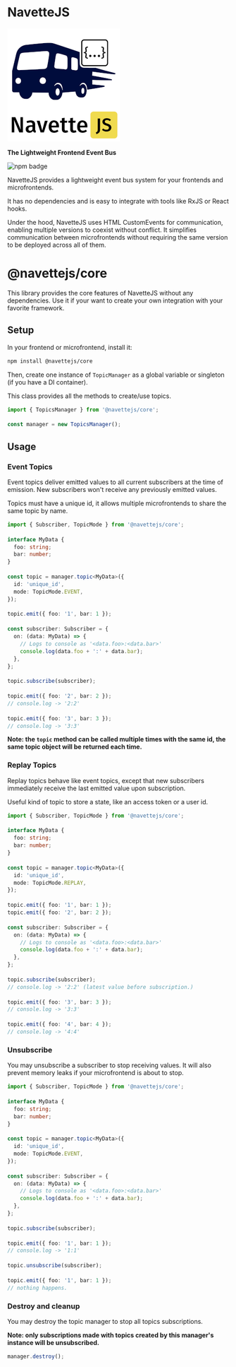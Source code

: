 # NavetteJS

![navettejs logo](https://github.com/navettejs/navettejs/blob/alpha/packages/core/assets/small_logo_whitebg.png?raw=true)

**The Lightweight Frontend Event Bus**

![npm badge](https://img.shields.io/npm/v/%40navettejs%2Fcore)

NavetteJS provides a lightweight event bus system
for your frontends and microfrontends.

It has no dependencies and is easy to integrate
with tools like RxJS or React hooks.

Under the hood, NavetteJS uses HTML CustomEvents
for communication, enabling multiple versions
to coexist without conflict. It simplifies
communication between microfrontends
without requiring the same version to be deployed
across all of them.

# @navettejs/core

This library provides the core features of NavetteJS
without any dependencies. Use it if your want
to create your own integration with your favorite
framework.

## Setup

In your frontend or microfrontend, install it:

```sh
npm install @navettejs/core
```

Then, create one instance of `TopicManager` as a
global variable or singleton (if you have a DI
container).

This class provides all the methods to create/use
topics.

```ts
import { TopicsManager } from '@navettejs/core';

const manager = new TopicsManager();
```

## Usage

### Event Topics

Event topics deliver emitted values to all current subscribers at the time of emission.
New subscribers won't receive any previously emitted values.

Topics must have a unique id, it allows multiple microfrontends to share the same topic by name.

```ts
import { Subscriber, TopicMode } from '@navettejs/core';

interface MyData {
  foo: string;
  bar: number;
}

const topic = manager.topic<MyData>({
  id: 'unique_id',
  mode: TopicMode.EVENT,
});

topic.emit({ foo: '1', bar: 1 });

const subscriber: Subscriber = {
  on: (data: MyData) => {
    // Logs to console as '<data.foo>:<data.bar>'
    console.log(data.foo + ':' + data.bar);
  },
};

topic.subscribe(subscriber);

topic.emit({ foo: '2', bar: 2 });
// console.log -> '2:2'

topic.emit({ foo: '3', bar: 3 });
// console.log -> '3:3'
```

**Note: the `topic` method can be called multiple times with the same id, the same topic object
will be returned each time.**

### Replay Topics

Replay topics behave like event topics, except that new subscribers
immediately receive the last emitted value upon subscription.

Useful kind of topic to store a state, like an access token or a user id.

```ts
import { Subscriber, TopicMode } from '@navettejs/core';

interface MyData {
  foo: string;
  bar: number;
}

const topic = manager.topic<MyData>({
  id: 'unique_id',
  mode: TopicMode.REPLAY,
});

topic.emit({ foo: '1', bar: 1 });
topic.emit({ foo: '2', bar: 2 });

const subscriber: Subscriber = {
  on: (data: MyData) => {
    // Logs to console as '<data.foo>:<data.bar>'
    console.log(data.foo + ':' + data.bar);
  },
};

topic.subscribe(subscriber);
// console.log -> '2:2' (latest value before subscription.)

topic.emit({ foo: '3', bar: 3 });
// console.log -> '3:3'

topic.emit({ foo: '4', bar: 4 });
// console.log -> '4:4'
```

### Unsubscribe

You may unsubscribe a subscriber to stop receiving values.
It will also prevent memory leaks if your microfrontend is about to stop.

```ts
import { Subscriber, TopicMode } from '@navettejs/core';

interface MyData {
  foo: string;
  bar: number;
}

const topic = manager.topic<MyData>({
  id: 'unique_id',
  mode: TopicMode.EVENT,
});

const subscriber: Subscriber = {
  on: (data: MyData) => {
    // Logs to console as '<data.foo>:<data.bar>'
    console.log(data.foo + ':' + data.bar);
  },
};

topic.subscribe(subscriber);

topic.emit({ foo: '1', bar: 1 });
// console.log -> '1:1'

topic.unsubscribe(subscriber);

topic.emit({ foo: '1', bar: 1 });
// nothing happens.
```

### Destroy and cleanup

You may destroy the topic manager to stop all topics subscriptions.

**Note: only subscriptions made with topics created by this manager's
instance will be unsubscribed.**

```ts
manager.destroy();
```
